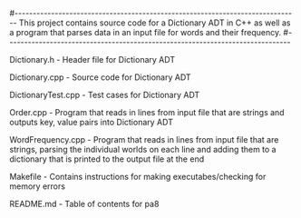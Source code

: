 #------------------------------------------------------------------------------
This project contains source code for a Dictionary ADT in C++ as well as a
program that parses data in an input file for words and their frequency.
#------------------------------------------------------------------------------

Dictionary.h - Header file for Dictionary ADT

Dictionary.cpp - Source code for Dictionary ADT

DictionaryTest.cpp - Test cases for Dictionary ADT

Order.cpp - Program that reads in lines from input file that are strings and 
outputs key, value pairs into Dictionary ADT

WordFrequency.cpp - Program that reads in lines from input file that are 
strings, parsing the individual worlds on each line and adding them to a
dictionary that is printed to the output file at the end

Makefile - Contains instructions for making executabes/checking 
for memory errors

README.md - Table of contents for pa8
